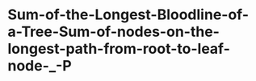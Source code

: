 # Sum-of-the-Longest-Bloodline-of-a-Tree-Sum-of-nodes-on-the-longest-path-from-root-to-leaf-node-_-P
